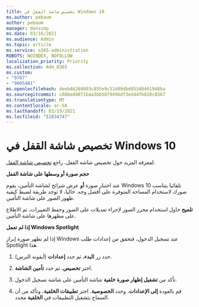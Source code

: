 ```yaml
---
title: تخصيص شاشة القفل في Windows 10
ms.author: pebaum
author: pebaum
manager: dansimp
ms.date: 03/16/2021
ms.audience: Admin
ms.topic: article
ms.service: o365-administration
ROBOTS: NOINDEX, NOFOLLOW
localization_priority: Priority
ms.collection: Adm_O365
ms.custom:
- "9787"
- "9005401"
ms.openlocfilehash: deeb46260003c855e9c51d09dbd053d0461948ba
ms.sourcegitcommit: c08bed4071baa3bb5879496df3ed44fb828c8367
ms.translationtype: MT
ms.contentlocale: ar-SA
ms.lasthandoff: 03/19/2021
ms.locfileid: "51034747"
---
```

# <a name="personalize-your-lock-screen-in-windows-10"></a>تخصيص شاشة القفل في Windows 10

لمعرفة المزيد حول تخصيص شاشة القفل، راجع [تخصيص شاشة القفل](https://support.microsoft.com/windows/personalize-your-lock-screen-81dab9b0-35cf-887c-84a0-6de8ef72bea0).

**حجم صورة أو وسطها على شاشة القفل**

عند اختيار  صورة **أو** عرض شرائح لشاشة التأمين، يقوم Windows 10 تلقائيا بتناسب صورك لاستخدام المساحة المتوفرة على أفضل وجه. حاليا، لا توجد طريقة لضبط كيفية ظهور الصور على شاشة التأمين.

**تلميح** حاول استخدام محرر الصور لإجراء تعديلات على الصور وحفظ التغييرات، ثم الاطلاع على مظهرها على شاشة التأمين.

**إذا لم تعمل Windows Spotlight**

إذا لم تظهر صورة إبراز Windows عند تسجيل الدخول، فتحقق من إعدادات طلب Spotlight هذا. 

1. حدد زر **البدء،** ثم حدد **إعدادات** (أيقونة الترس).

1. اختر **تخصيص**، ثم حدد **تأمين الشاشة**.

1. تأكد من **تشغيل إظهار صورة خلفية** شاشة التأمين على شاشة تسجيل الدخول.

1. قم بالعودة **إلى الإعدادات**، وحدد **الخصوصية**. اختر **تطبيقات الخلفية**، وتأكد من أن السماح بتشغيل التطبيقات في **الخلفية** محدد.